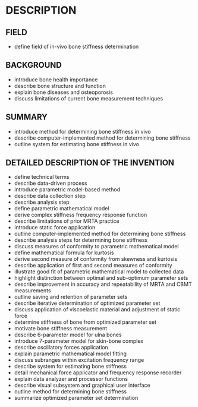 # DESCRIPTION

## FIELD

- define field of in-vivo bone stiffness determination

## BACKGROUND

- introduce bone health importance
- describe bone structure and function
- explain bone diseases and osteoporosis
- discuss limitations of current bone measurement techniques

## SUMMARY

- introduce method for determining bone stiffness in vivo
- describe computer-implemented method for determining bone stiffness
- outline system for estimating bone stiffness in vivo

## DETAILED DESCRIPTION OF THE INVENTION

- define technical terms
- describe data-driven process
- introduce parametric model-based method
- describe data collection step
- describe analysis step
- define parametric mathematical model
- derive complex stiffness frequency response function
- describe limitations of prior MRTA practice
- introduce static force application
- outline computer-implemented method for determining bone stiffness
- describe analysis steps for determining bone stiffness
- discuss measures of conformity to parametric mathematical model
- define mathematical formula for kurtosis
- derive second measure of conformity from skewness and kurtosis
- describe application of first and second measures of conformity
- illustrate good fit of parametric mathematical model to collected data
- highlight distinction between optimal and sub-optimum parameter sets
- describe improvement in accuracy and repeatability of MRTA and CBMT measurements
- outline saving and retention of parameter sets
- describe iterative determination of optimized parameter set
- discuss application of viscoelastic material and adjustment of static force
- determine stiffness of bone from optimized parameter set
- motivate bone stiffness measurement
- describe 6-parameter model for ulna bones
- introduce 7-parameter model for skin-bone complex
- describe oscillatory forces application
- explain parametric mathematical model fitting
- discuss subranges within excitation frequency range
- describe system for estimating bone stiffness
- detail mechanical force applicator and frequency response recorder
- explain data analyzer and processor functions
- describe visual subsystem and graphical user interface
- outline method for determining bone stiffness
- summarize optimized parameter set determination

